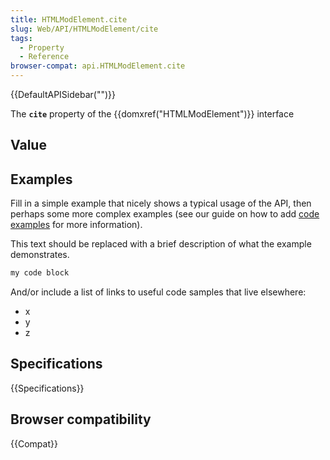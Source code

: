 ```yaml
---
title: HTMLModElement.cite
slug: Web/API/HTMLModElement/cite
tags:
  - Property
  - Reference
browser-compat: api.HTMLModElement.cite
---
```

{{DefaultAPISidebar("")}}

The **`cite`** property of the {{domxref("HTMLModElement")}} interface 

## Value



## Examples

Fill in a simple example that nicely shows a typical usage of the API, then perhaps some more complex examples (see our guide on how to add [code examples](/en-US/docs/MDN/Contribute/Structures/Code_examples) for more information).

This text should be replaced with a brief description of what the example demonstrates.

```js
my code block
```

And/or include a list of links to useful code samples that live elsewhere:

*   x
*   y
*   z

## Specifications

{{Specifications}}

## Browser compatibility

{{Compat}}


